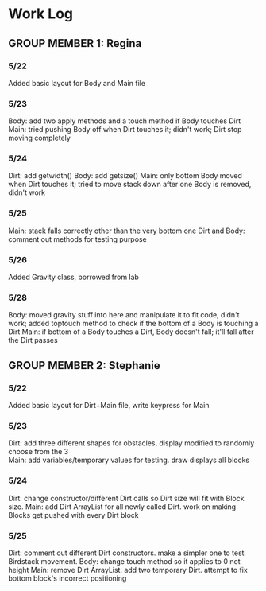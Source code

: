 # Work Log

## GROUP MEMBER 1: Regina

### 5/22

Added basic layout for Body and Main file

### 5/23

Body: add two apply methods and a touch method if Body touches Dirt<br>
Main: tried pushing Body off when Dirt touches it; didn't work; Dirt stop moving completely

### 5/24

Dirt: add getwidth()
Body: add getsize()
Main: only bottom Body moved when Dirt touches it; tried to move stack down after one Body is removed, didn't work

### 5/25 

Main: stack falls correctly other than the very bottom one
Dirt and Body: comment out methods for testing purpose 

### 5/26

Added Gravity class, borrowed from lab

### 5/28

Body: moved gravity stuff into here and manipulate it to fit code, didn't work; added toptouch method to check if the bottom of a Body is touching a Dirt
Main: if bottom of a Body touches a Dirt, Body doesn't fall; it'll fall after the Dirt passes

## GROUP MEMBER 2: Stephanie

### 5/22

Added basic layout for Dirt+Main file, write keypress for Main

### 5/23

Dirt: add three different shapes for obstacles, display modified to randomly choose from the 3<br>
Main: add variables/temporary values for testing. draw displays all blocks

### 5/24
Dirt: change constructor/different Dirt calls so Dirt size will fit with Block size.
Main: add Dirt ArrayList for all newly called Dirt. work on making Blocks get pushed with every Dirt block

### 5/25
Dirt: comment out different Dirt constructors. make a simpler one to test Birdstack movement.
Body: change touch method so it applies to 0 not height
Main: remove Dirt ArrayList. add two temporary Dirt. attempt to fix bottom block's incorrect positioning
